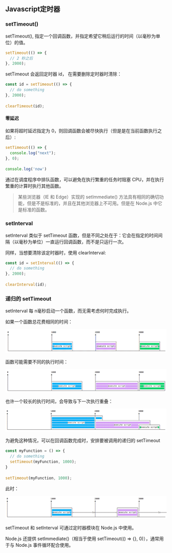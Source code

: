 ## Javascript定时器

### setTimeout()

setTimeout(), 指定一个回调函数，并指定希望它稍后运行的时间（以毫秒为单位）的值。

```javascript
setTimeout(() => {
  // 2 秒之后
}, 2000);
```

setTimeout 会返回定时器 id， 在需要删除定时器时清除：

```javascript
const id = setTimeout(() => {
  // do something
}, 2000);

clearTimeout(id);
```

#### 零延迟

如果将超时延迟指定为 0，则回调函数会被尽快执行（但是是在当前函数执行之后）:

```javascript
setTimeout(() => {
  console.log("next");
}, 0);

console.log('now')
```

通过在调度程序中排队函数，可以避免在执行繁重的任务时阻塞 CPU，并在执行繁重的计算时执行其他函数。

>某些浏览器（IE 和 Edge）实现的 setImmediate() 方法具有相同的确切功能，但是不是标准的，并且在其他浏览器上不可用。但是在 Node.js 中它是标准的函数。

### setInterval

setInterval 类似于 setTimeout 函数，但是不同之处在于：它会在指定的时间间隔（以毫秒为单位）一直运行回调函数，而不是只运行一次。

同样，当想要清除该定时器时，使用 clearInterval:

```javascript
const id = setInterval(() => {
  // do something
}, 2000);

clearInterval(id);
```

### 递归的 setTimeout

setInterval 每 n毫秒启动一个函数，而无需考虑何时完成执行。

如果一个函数总花费相同的时间：

![](./images/timer_1.png)

函数可能需要不同的执行时间：

![](./images/timer_2.png)

也许一个较长的执行时间，会导致与下一次执行重叠：

![](./images/timer_3.png)

为避免这种情况，可以在回调函数完成时，安排要被调用的递归的 setTimeout

```javascript
const myFunction = () => {
  // do something
  setTimeout(myFunction, 1000);
}

setTimeout(myFunction, 1000);
```
此时：

![](./images/timer_4.png)

setTimeout 和 setInterval 可通过定时器模块在 Node.js 中使用。

Node.js 还提供 setImmediate()（相当于使用 setTimeout(() => {}, 0)），通常用于与 Node.js 事件循环配合使用。
